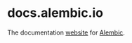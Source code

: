 # docs.alembic.io

The documentation [website](http://docs.alembic.io) for 
[Alembic](http://github.com/alembic/alembic).



